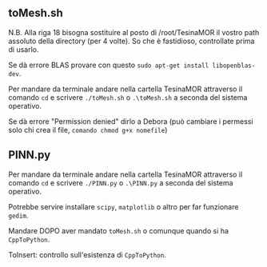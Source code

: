## toMesh.sh

N.B. Alla riga 18 bisogna sostituire al posto di /root/TesinaMOR il vostro path assoluto della directory (per 4 volte).
So che è fastidioso, controllate prima di usarlo.

Se dà errore BLAS provare con questo `sudo apt-get install libopenblas-dev`.

Per mandare da terminale andare nella cartella TesinaMOR attraverso il comando `cd` e scrivere `./toMesh.sh` o `.\toMesh.sh` a seconda del sistema operativo.

Se dà errore "Permission denied" dirlo a Debora (può cambiare i permessi solo chi crea il file, `comando chmod g+x nomefile`)

## PINN.py

Per mandare da terminale andare nella cartella TesinaMOR attraverso il comando `cd` e scrivere `./PINN.py` o `.\PINN.py` a seconda del sistema operativo.

Potrebbe servire installare `scipy`, `matplotlib` o altro per far funzionare `gedim`.

Mandare DOPO aver mandato `toMesh.sh` o comunque quando si ha `CppToPython`.

ToInsert: controllo sull'esistenza di `CppToPython`.